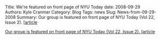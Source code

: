 Title: We're featured on front page of NYU Today
date: 2008-09-29
Authors: Kyle Cranmer
Category: Blog
Tags: news
Slug: News-from-09-29-2008
Summary:  Our group is featured on front page of NYU Today (Vol 22, Issue 2). [<a href="http//www.nyu.edu/nyutoday/article/1523">article
 

 Our group is featured on front page of NYU Today (Vol 22, Issue 2). [<a href="http//www.nyu.edu/nyutoday/article/1523">article
 